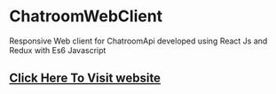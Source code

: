 # ChatroomWebClient
Responsive Web client for ChatroomApi developed using React Js and Redux with Es6 Javascript

## <a href="https://chatroomclient.herokuapp.com">Click Here To Visit website</a>
